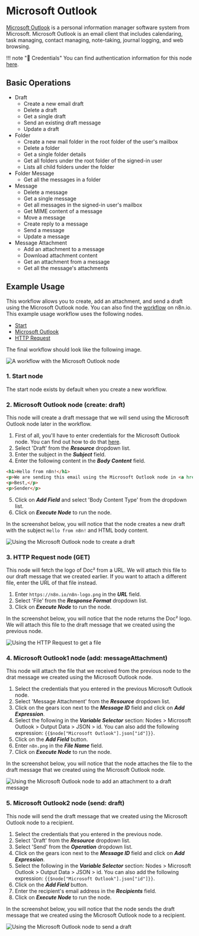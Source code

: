 # Microsoft Outlook

[Microsoft Outlook](https://outlook.live.com/) is a personal information manager software system from Microsoft. Microsoft Outlook is an email client that includes calendaring, task managing, contact managing, note-taking, journal logging, and web browsing.

!!! note "🔑 Credentials"
    You can find authentication information for this node [here](/integrations/credentials/microsoft/).


## Basic Operations

* Draft
    * Create a new email draft
    * Delete a draft
    * Get a single draft
    * Send an existing draft message
    * Update a draft
* Folder
    * Create a new mail folder in the root folder of the user's mailbox
    * Delete a folder
    * Get a single folder details
    * Get all folders under the root folder of the signed-in user
    * Lists all child folders under the folder
* Folder Message
    * Get all the messages in a folder
* Message
    * Delete a message
    * Get a single message
    * Get all messages in the signed-in user's mailbox
    * Get MIME content of a message
    * Move a message
    * Create reply to a message
    * Send a message
    * Update a message
* Message Attachment
    * Add an attachment to a message
    * Download attachment content
    * Get an attachment from a message
    * Get all the message's attachments

## Example Usage

This workflow allows you to create, add an attachment, and send a draft using the Microsoft Outlook node. You can also find the [workflow](https://n8n.io/workflows/867) on n8n.io. This example usage workflow uses the following nodes.
- [Start](/integrations/core-nodes/n8n-nodes-base.start/)
- [Microsoft Outlook]()
- [HTTP Request](/integrations/core-nodes/n8n-nodes-base.httpRequest/)

The final workflow should look like the following image.

![A workflow with the Microsoft Outlook node](/_images/integrations/nodes/microsoftoutlook/workflow.png)

### 1. Start node

The start node exists by default when you create a new workflow.

### 2. Microsoft Outlook node (create: draft)

This node will create a draft message that we will send using the Microsoft Outlook node later in the workflow.

1. First of all, you'll have to enter credentials for the Microsoft Outlook node. You can find out how to do that [here](/integrations/credentials/microsoft/).
2. Select 'Draft' from the ***Resource*** dropdown list.
3. Enter the subject in the ***Subject*** field.
4. Enter the following content in the ***Body Content*** field.
```html
<h1>Hello from n8n!</h1>
<p>We are sending this email using the Microsoft Outlook node in <a href="https://n8n.io">n8n</a></p>
<p>Best,</p>
<p>Sender</p>
```
5. Click on ***Add Field*** and select 'Body Content Type' from the dropdown list.
6. Click on ***Execute Node*** to run the node.

In the screenshot below, you will notice that the node creates a new draft with the subject `Hello from n8n!` and HTML body content.

![Using the Microsoft Outlook node to create a draft](/_images/integrations/nodes/microsoftoutlook/microsoftoutlook_node.png)

### 3. HTTP Request node (GET)

This node will fetch the logo of Doc² from a URL. We will attach this file to our draft message that we created earlier. If you want to attach a different file, enter the URL of that file instead.

1. Enter `https://n8n.io/n8n-logo.png` in the ***URL*** field.
2. Select 'File' from the ***Response Format*** dropdown list.
3. Click on ***Execute Node*** to run the node.

In the screenshot below, you will notice that the node returns the Doc² logo. We will attach this file to the draft message that we created using the previous node.

![Using the HTTP Request to get a file](/_images/integrations/nodes/microsoftoutlook/httprequest_node.png)

### 4. Microsoft Outlook1 node (add: messageAttachment)

This node will attach the file that we received from the previous node to the drat message we created using the Microsoft Outlook node.

1. Select the credentials that you entered in the previous Microsoft Outlook node.
2. Select 'Message Attachment' from the ***Resource*** dropdown list.
3. Click on the gears icon next to the ***Message ID*** field and click on ***Add Expression***.
4. Select the following in the ***Variable Selector*** section: Nodes > Microsoft Outlook > Output Data > JSON > id. You can also add the following expression: `{{$node["Microsoft Outlook"].json["id"]}}`.
5. Click on the ***Add Field*** button.
6. Enter `n8n.png` in the ***File Name*** field.
7. Click on ***Execute Node*** to run the node.

In the screenshot below, you will notice that the node attaches the file to the draft message that we created using the Microsoft Outlook node.

![Using the Microsoft Outlook node to add an attachment to a draft message](/_images/integrations/nodes/microsoftoutlook/microsoftoutlook1_node.png)

### 5. Microsoft Outlook2 node (send: draft)

This node will send the draft message that we created using the Microsoft Outlook node to a recipient.

1. Select the credentials that you entered in the previous node.
2. Select 'Draft' from the ***Resource*** dropdown list.
3. Select 'Send' from the ***Operation*** dropdown list.
4. Click on the gears icon next to the ***Message ID*** field and click on ***Add Expression***.
5. Select the following in the ***Variable Selector*** section: Nodes > Microsoft Outlook > Output Data > JSON > id. You can also add the following expression: `{{$node["Microsoft Outlook"].json["id"]}}`.
6. Click on the ***Add Field*** button.
7. Enter the recipient's email address in the ***Recipients*** field.
8. Click on ***Execute Node*** to run the node.

In the screenshot below, you will notice that the node sends the draft message that we created using the Microsoft Outlook node to a recipient.

![Using the Microsoft Outlook node to send a draft](/_images/integrations/nodes/microsoftoutlook/microsoftoutlook2_node.png)
